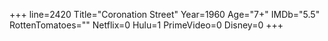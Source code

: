 +++
line=2420
Title="Coronation Street"
Year=1960
Age="7+"
IMDb="5.5"
RottenTomatoes=""
Netflix=0
Hulu=1
PrimeVideo=0
Disney=0
+++

